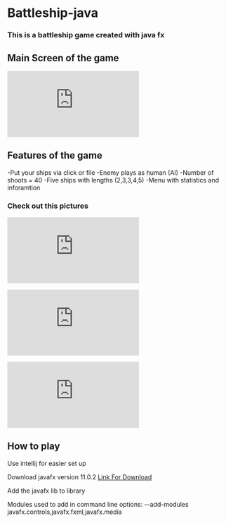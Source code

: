 # Battleship-java

### This is a battleship game created with java fx

## Main Screen of the game

![Main Screen](https://files.fm/thumb_show.php?i=59wnjrz39)

## Features of the game

-Put your ships via click or file
-Enemy plays as human (AI)
-Number of shoots = 40
-Five ships with lengths (2,3,3,4,5)
-Menu with statistics and inforamtion

### Check out this pictures

![photo Game](https://files.fm/thumb_show.php?i=g4dtdypcw)

![photo Game](https://files.fm/thumb_show.php?i=x7qbgrh8j)

![photo Game](https://files.fm/thumb_show.php?i=frfbrb4hz)


##  How to play

Use intellij for easier set up

Download javafx version  11.0.2 [Link For Download](https://gluonhq.com/download/javafx-11-0-2-sdk-windows/)

Add the javafx lib to library

Modules used to add in command line options: --add-modules javafx.controls,javafx.fxml,javafx.media
